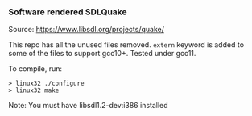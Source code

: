 ### Software rendered SDLQuake

Source: https://www.libsdl.org/projects/quake/

This repo has all the unused files removed. `extern` keyword is added to some of the files to support gcc10+. Tested under gcc11.

To compile, run:

```
> linux32 ./configure
> linux32 make
```

Note: You must have libsdl1.2-dev:i386 installed